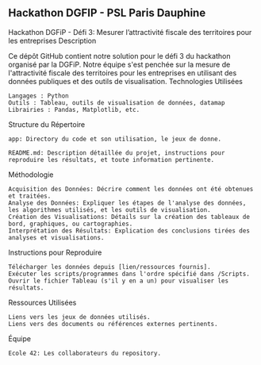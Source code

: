 ## Hackathon DGFIP - PSL Paris Dauphine

Hackathon DGFiP - Défi 3: Mesurer l’attractivité fiscale des territoires pour les entreprises
Description

Ce dépôt GitHub contient notre solution pour le défi 3 du hackathon organisé par la DGFiP. Notre équipe s'est penchée sur la mesure de l'attractivité fiscale des territoires pour les entreprises en utilisant des données publiques et des outils de visualisation.
Technologies Utilisées

    Langages : Python
    Outils : Tableau, outils de visualisation de données, datamap
    Librairies : Pandas, Matplotlib, etc.

Structure du Répertoire

  `app: Directory du code et son utilisation, le jeux de donne.`
  
  `README.md: Description détaillée du projet, instructions pour reproduire les résultats, et toute information pertinente.`

Méthodologie

    Acquisition des Données: Décrire comment les données ont été obtenues et traitées.
    Analyse des Données: Expliquer les étapes de l'analyse des données, les algorithmes utilisés, et les outils de visualisation.
    Création des Visualisations: Détails sur la création des tableaux de bord, graphiques, ou cartographies.
    Interprétation des Résultats: Explication des conclusions tirées des analyses et visualisations.

Instructions pour Reproduire

    Télécharger les données depuis [lien/ressources fournis].
    Exécuter les scripts/programmes dans l'ordre spécifié dans /Scripts.
    Ouvrir le fichier Tableau (s'il y en a un) pour visualiser les résultats.

Ressources Utilisées

    Liens vers les jeux de données utilisés.
    Liens vers des documents ou références externes pertinents.

Équipe

    Ecole 42: Les collaborateurs du repository.
